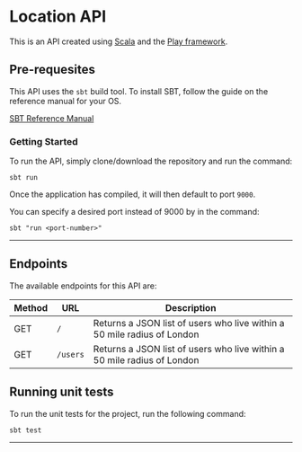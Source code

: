 # Location API

This is an API created using [Scala](https://www.scala-lang.org/) and the [Play framework](https://www.playframework.com/).

## Pre-requesites

This API uses the `sbt` build tool. To install SBT, follow the guide on the reference manual for your OS.

[SBT Reference Manual](https://www.scala-sbt.org/1.x/docs/Setup.html)

### Getting Started

To run the API, simply clone/download the repository and run the command:

`sbt run`

Once the application has compiled, it will then default to port `9000`.

You can specify a desired port instead of 9000 by in the command:

`sbt "run <port-number>"`

***
## Endpoints

The available endpoints for this API are:

| Method | URL | Description |
|---|---|---|
|GET| `/`| Returns a JSON list of users who live within a 50 mile radius of London |
|GET| `/users`| Returns a JSON list of users who live within a 50 mile radius of London |

## Running unit tests

To run the unit tests for the project, run the following command:

`sbt test`
***